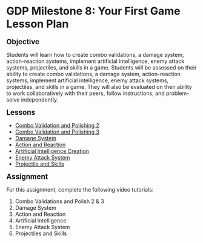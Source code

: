 # GDP Milestone 8: Your First Game Lesson Plan

<p><span style="font-size: 14pt;"><strong>Objective</strong></span></p>
<p><span>Students will learn how to create combo validations, a damage system, action-reaction systems, implement artificial intelligence, enemy attack systems, projectiles, and skills in a game. Students will be assessed on their ability to create combo validations, a damage system, action-reaction systems, implement artificial intelligence, enemy attack systems, projectiles, and skills in a game. They will also be evaluated on their ability to work collaboratively with their peers, follow instructions, and problem-solve independently.</span></p>
<p><span style="font-size: 14pt;"><strong>Lessons</strong></span></p>
<ul>
<li><a title="Combo Validations and Polishments-2" href="https://vertexschool.instructure.com/courses/297/pages/combo-validations-and-polishments-2" data-api-endpoint="https://vertexschool.instructure.com/api/v1/courses/297/pages/combo-validations-and-polishments-2" data-api-returntype="Page">Combo Validation and Polishing 2</a></li>
<li><a title="Combo Validations and Polishments-3" href="https://vertexschool.instructure.com/courses/297/pages/combo-validations-and-polishments-3" data-api-endpoint="https://vertexschool.instructure.com/api/v1/courses/297/pages/combo-validations-and-polishments-3" data-api-returntype="Page">Combo Validation and Polishing 3</a></li>
<li><a title="Damage System" href="https://vertexschool.instructure.com/courses/297/pages/damage-system" data-api-endpoint="https://vertexschool.instructure.com/api/v1/courses/297/pages/damage-system" data-api-returntype="Page">Damage System</a></li>
<li><a title="Action and Reaction" href="https://vertexschool.instructure.com/courses/297/pages/action-and-reaction" data-api-endpoint="https://vertexschool.instructure.com/api/v1/courses/297/pages/action-and-reaction" data-api-returntype="Page">Action and Reaction</a></li>
<li><a title="Artificial Intelligence Creation" href="https://vertexschool.instructure.com/courses/297/pages/artificial-intelligence-creation" data-api-endpoint="https://vertexschool.instructure.com/api/v1/courses/297/pages/artificial-intelligence-creation" data-api-returntype="Page">Artificial Intelligence Creation</a></li>
<li><a title="Enemy Attack System" href="https://vertexschool.instructure.com/courses/297/pages/enemy-attack-system" data-api-endpoint="https://vertexschool.instructure.com/api/v1/courses/297/pages/enemy-attack-system" data-api-returntype="Page">Enemy Attack System</a></li>
<li><a title="Projectiles and Skills" href="https://vertexschool.instructure.com/courses/297/pages/projectiles-and-skills" data-api-endpoint="https://vertexschool.instructure.com/api/v1/courses/297/pages/projectiles-and-skills" data-api-returntype="Page">Projectile and Skills</a></li>
</ul>
<p><span style="font-size: 14pt;"><strong>Assignment</strong></span></p>
<div class="module-item-title"><span class="item_name">For this assignment, complete the following video tutorials:</span></div>
<ol style="list-style-type: decimal;">
<li class="module-item-title"><span class="item_name">Combo Validations and Polish 2 &amp; 3</span></li>
<li class="module-item-title"><span class="item_name">Damage System</span></li>
<li class="module-item-title"><span class="item_name">Action and Reaction</span></li>
<li class="module-item-title"><span class="item_name">Artificial Intelligence</span></li>
<li class="module-item-title"><span class="item_name">Enemy Attack System</span></li>
<li class="module-item-title"><span class="item_name">Projectiles and Skills</span></li>
</ol>